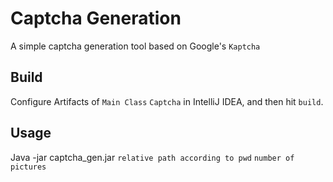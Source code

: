 # Captcha Generation
A simple captcha generation tool based on Google's `Kaptcha`

## Build
Configure Artifacts of `Main Class` `Captcha` in IntelliJ IDEA, and then hit `build`.

## Usage
Java -jar captcha_gen.jar `relative path according to pwd` `number of pictures`
